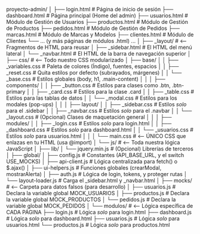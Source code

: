 proyecto-admin/
│
├── login.html              # Página de inicio de sesión
├── dashboard.html          # Página principal (Home del admin)
├── usuarios.html           # Módulo de Gestión de Usuarios
├── productos.html          # Módulo de Gestión de Productos
├── pedidos.html            # Módulo de Gestión de Pedidos
├── marcas.html             # Módulo de Marcas y Modelos
├── clientes.html           # Módulo de Clientes
└── ... (y más páginas de módulos .html) ...
│
├── _layout/                # <-- Fragmentos de HTML para reusar
│   ├── _sidebar.html       # El HTML del menú lateral
│   └── _navbar.html        # El HTML de la barra de navegación superior
│
├── css/                    # <-- Todo nuestro CSS modularizado
│   ├── base/
│   │   ├── _variables.css    # Paleta de colores (Índigo), fuentes, espacios
│   │   ├── _reset.css        # Quita estilos por defecto (subrayados, márgenes)
│   │   └── _base.css         # Estilos globales (body, h1, .main-content)
│   │
│   ├── components/
│   │   ├── _button.css       # Estilos para clases como .btn, .btn-primary
│   │   ├── _card.css         # Estilos para la clase .card
│   │   ├── _table.css        # Estilos para las tablas de datos
│   │   └── _modal.css        # Estilos para los modales (pop-ups)
│   │
│   ├── layout/
│   │   ├── _sidebar.css      # Estilos *solo* para el .sidebar
│   │   ├── _navbar.css       # Estilos *solo* para el .navbar
│   │   └── _layout.css       # (Opcional) Clases de maquetación general
│   │
│   ├── modules/
│   │   ├── _login.css        # Estilos *solo* para login.html
│   │   ├── _dashboard.css    # Estilos *solo* para dashboard.html
│   │   └── _usuarios.css     # Estilos *solo* para usuarios.html
│   │
│   └── main.css            # <-- ÚNICO CSS que enlazas en tu HTML (usa @import)
│
└── js/                     # <-- Toda nuestra lógica JavaScript
    │
    ├── lib/
    │   └── jquery.min.js     # (Opcional) Librerías de terceros
    │
    ├── global/
    │   ├── config.js         # Constantes (API_BASE_URL, y el switch USE_MOCKS)
    │   ├── api-client.js     # Lógica centralizada para fetch() o $.ajax()
    │   ├── ui-helpers.js     # Funciones globales (crearModal, mostrarAlerta)
    │   ├── auth.js           # Lógica de login, tokens, y proteger rutas
    │   └── layout-loader.js  # Carga el _sidebar.html y _navbar.html
    │
    ├── mocks/                # <-- Carpeta para datos falsos (para desarrollo)
    │   ├── usuarios.js       # Declara la variable global MOCK_USUARIOS
    │   ├── productos.js      # Declara la variable global MOCK_PRODUCTOS
    │   └── pedidos.js        # Declara la variable global MOCK_PEDIDOS
    │
    └── modulos/              # <-- Lógica específica de CADA PÁGINA
        ├── login.js          # Lógica *solo* para login.html
        ├── dashboard.js      # Lógica *solo* para dashboard.html
        ├── usuarios.js       # Lógica *solo* para usuarios.html
        └── productos.js      # Lógica *solo* para productos.html